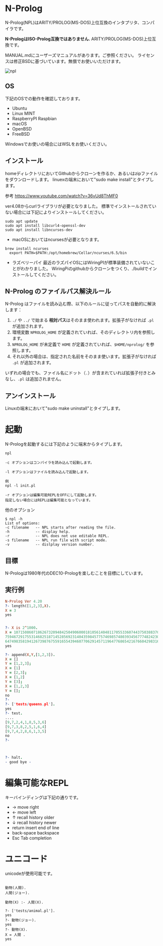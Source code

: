 # N-Prolog

N-Prolog(NPL)はARITY/PROLOG(MS-DOS)上位互換のインタプリタ、コンパイラです。 

**N-PrologはISO-Prolog互換ではありません.** ARITY/PROLOG(MS-DOS)上位互換です。

MANUAL.mdにユーザーズマニュアルがあります。ご参照ください。
ライセンスは修正BSDに基づいています。無償でお使いいただけます。

![npl](npl.png)


## OS
下記のOSでの動作を確認しております。

- Ubuntu
- Linux MINT
- RaspberryPI Raspbian
- macOS
- OpenBSD
- FreeBSD


Windowsでお使いの場合にはWSLをお使いください。


## インストール
homeディレクトリにおいてGithubからクローンを作るか、あるいはzipファイルをダウンロードします。
linuexの端末において"sudo make install"とタイプします。

参考 https://www.youtube.com/watch?v=36vUd8ThMF0

ver4.08からcurlライブラリが必要となりました。
標準でインストールされていない場合には下記によりインストールしてください。

```
sudo apt update
sudo apt install libcurl4-openssl-dev
sudo apt install libncurses-dev
```

- macOSにおいてはncursesが必要となります。

```
brew install ncurses
  export PATH=$PATH:/opt/homebrew/Cellar/ncurses/6.5/bin
```

- ラズベリーパイ
最近のラズパイOSにはWiringPIが標準装備されていないことがわかりました。
WiringPiのgithubからクローンをつくり、./buildでインストールしてください。


## N-Prolog のファイルパス解決ルール

N-Prolog はファイルを読み込む際、以下のルールに従ってパスを自動的に解決します：

1. `./` や `../` で始まる **相対パス**はそのまま使われます。拡張子がなければ `.pl` が追加されます。
2. 環境変数 `NPROLOG_HOME` が定義されていれば、そのディレクトリ内を参照します。
3. `NPROLOG_HOME` が未定義で `HOME` が定義されていれば、`$HOME/nprolog/` を参照します。
4. それ以外の場合は、指定された名前をそのまま使います。拡張子がなければ `.pl` が追加されます。

いずれの場合でも、ファイル名にドット（`.`）が含まれていれば拡張子付きとみなし、`.pl` は追加されません。


## アンインストール
Linuxの端末において"sudo make uninstall"とタイプします。


# 起動
N-Prologを起動するには下記のように端末からタイプします。

```
npl

-c オプションはコンパイラを読み込んで起動します。

-l オプションはファイルを読み込んで起動します。

例
npl -l init.pl

-r オプションは編集可能REPLをOFFにして起動します。
指定しない場合にはREPLは編集可能となっています。
```

他のオプション

```
$ npl -h
List of options:
-c filename   -- NPL starts after reading the file.
-h            -- display help.
-r            -- NPL does not use editable REPL.
-s filename   -- NPL run file with script mode.
-v            -- dislplay version number.

```


## 目標
N-Prologは1980年代のDEC10-Prologを楽しむことを目標にしています。


## 実行例
```prolog
N-Prolog Ver 4.20
?- length([1,2,3],X).
X = 3
yes


?- X is 2^1000.
X = 107150860718626732094842504906000181056140481170553360744375038837035105112493612249319837881569585812
7594672917553146825187145285692314043598457757469857480393456777482423098542107460506237114187795418215304
6474983581941267398767559165543946077062914571196477686542167660429831652624386837205668069376
yes

?- append(X,Y,[1,2,3]).
X = []
Y = [1,2,3];
X = [1]
Y = [2,3];
X = [1,2]
Y = [3];
X = [1,2,3]
Y = [];
no
?- 
?- ['tests/queens.pl'].
yes
?- test.
....
[9,7,2,4,1,8,5,3,6]
[9,7,3,8,2,5,1,6,4]
[9,7,4,2,8,6,1,3,5]
no
?- 



?- halt.
- good bye -

```

# 編集可能なREPL
キーバインディングは下記の通りです。

- → move right
- ← move left 
- ↑ recall history older
- ↓ recall history newer
- return insert end of line
- back-space  backspace
- Esc Tab completion

# ユニコード
unicodeが使用可能です。

```

動物(人間).
人間(ジョー).

動物(X) :- 人間(X).

?- ['tests/animal.pl'].
yes
?- 動物(ジョー).
yes
?- 動物(X).
X = 人間 .
yes

```

